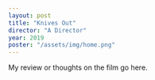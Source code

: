 ```yaml
---
layout: post
title: "Knives Out"
director: "A Director"
year: 2019
poster: "/assets/img/home.png"
---
```


My review or thoughts on the film go here.
